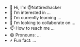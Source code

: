 - 👋 Hi, I’m @Nattiredhacker
- 👀 I’m interested in ...
- 🌱 I’m currently learning ...
- 💞️ I’m looking to collaborate on ...
- 📫 How to reach me ...
- 😄 Pronouns: ...
- ⚡ Fun fact: ...

<!---
Nattiredhacker/Nattiredhacker is a ✨ special ✨ repository because its `README.md` (this file) appears on your GitHub profile.
You can click the Preview link to take a look at your changes.
--->

